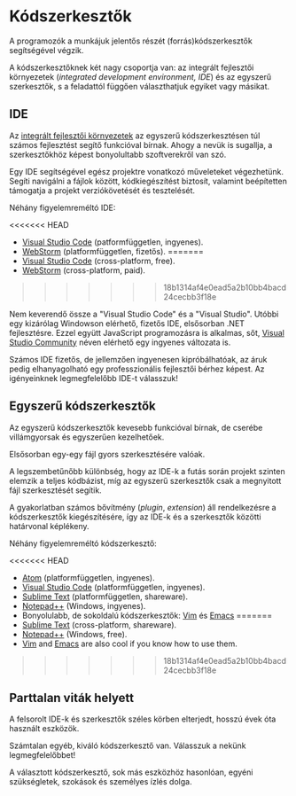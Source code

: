 # Kódszerkesztők

A programozók a munkájuk jelentős részét (forrás)kódszerkesztők segítségével végzik.

A kódszerkesztőknek két nagy csoportja van: az integrált fejlesztői környezetek (*integrated development environment, IDE*) és az egyszerű szerkesztők, s a feladattól függően választhatjuk egyiket vagy másikat.

## IDE

Az [integrált fejlesztői környezetek](https://hu.wikipedia.org/wiki/Integrált_fejlesztői_környezet) az egyszerű kódszerkesztésen túl számos fejlesztést segítő funkcióval bírnak. Ahogy a nevük is sugallja, a szerkesztőkhöz képest bonyolultabb szoftverekről van szó.

Egy IDE segítségével egész projektre vonatkozó műveleteket végezhetünk. Segíti navigálni a fájlok között, kódkiegészítést biztosít, valamint beépítetten támogatja a projekt verziókövetését és tesztelését.

Néhány figyelemreméltó IDE:

<<<<<<< HEAD
- [Visual Studio Code](https://code.visualstudio.com/) (patformfüggetlen, ingyenes).
- [WebStorm](http://www.jetbrains.com/webstorm/) (platformfüggetlen, fizetős).
=======
- [Visual Studio Code](https://code.visualstudio.com/) (cross-platform, free).
- [WebStorm](https://www.jetbrains.com/webstorm/) (cross-platform, paid).
>>>>>>> 18b1314af4e0ead5a2b10bb4bacd24cecbb3f18e

Nem keverendő össze a "Visual Studio Code" és a "Visual Studio". Utóbbi egy kizárólag Windowson elérhető, fizetős IDE, elsősorban .NET fejlesztésre. Ezzel együtt JavaScript programozásra is alkalmas, sőt, [Visual Studio Community](https://www.visualstudio.com/vs/community/) néven elérhető egy ingyenes változata is.

Számos IDE fizetős, de jellemzően ingyenesen kipróbálhatóak, az áruk pedig elhanyagolható egy professzionális fejlesztői bérhez képest. Az igényeinknek legmegfelelőbb IDE-t válasszuk!

## Egyszerű kódszerkesztők

Az egyszerű kódszerkesztők kevesebb funkcióval bírnak, de cserébe villámgyorsak és egyszerűen kezelhetőek.

Elsősorban egy-egy fájl gyors szerkesztésére valóak.

A legszembetűnőbb különbség, hogy az IDE-k a futás során projekt szinten elemzik a teljes kódbázist, míg az egyszerű szerkesztők csak a megnyitott fájl szerkesztését segítik.

A gyakorlatban számos bővítmény (*plugin*, *extension*) áll rendelkezésre a kódszerkesztők kiegészítésére, így az IDE-k és a szerkesztők közötti határvonal képlékeny.

Néhány figyelemreméltó kódszerkesztő:

<<<<<<< HEAD
- [Atom](https://atom.io/) (platformfüggetlen, ingyenes).
- [Visual Studio Code](https://code.visualstudio.com/) (platformfüggetlen, ingyenes).
- [Sublime Text](http://www.sublimetext.com) (platformfüggetlen, shareware).
- [Notepad++](https://notepad-plus-plus.org/) (Windows, ingyenes).
- Bonyolulabb, de sokoldalú kódszerkesztők: [Vim](http://www.vim.org/) és [Emacs](https://www.gnu.org/software/emacs/)
=======
- [Sublime Text](http://www.sublimetext.com) (cross-platform, shareware).
- [Notepad++](https://notepad-plus-plus.org/) (Windows, free).
- [Vim](http://www.vim.org/) and [Emacs](https://www.gnu.org/software/emacs/) are also cool if you know how to use them.
>>>>>>> 18b1314af4e0ead5a2b10bb4bacd24cecbb3f18e

## Parttalan viták helyett

A felsorolt IDE-k és szerkesztők széles körben elterjedt, hosszú évek óta használt eszközök.

Számtalan egyéb, kiváló kódszerkesztő van. Válasszuk a nekünk legmegfelelőbbet!

A választott kódszerkesztő, sok más eszközhöz hasonlóan, egyéni szükségletek, szokások és személyes ízlés dolga.
